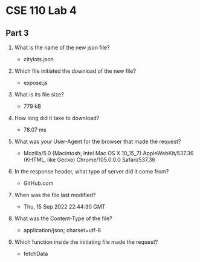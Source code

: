 # CSE 110 Lab 4
## Part 3

1. What is the name of the new json file?
    * citylots.json
2. Which file initiated the download of the new file?
    * expose.js
3. What is its file size?
    * 779 kB
4. How long did it take to download?
    *  78.07 ms
5. What was your User-Agent for the browser that made the request?
    * Mozilla/5.0 (Macintosh; Intel Mac OS X 10_15_7) AppleWebKit/537.36 (KHTML, like Gecko) Chrome/105.0.0.0 Safari/537.36
6. In the response header, what type of server did it come from?
    * GitHub.com
7. When was the file last modified?
    * Thu, 15 Sep 2022 22:44:30 GMT
8. What was the Content-Type of the file?
    * application/json; charset=utf-8

9. Which function inside the initiating file made the request?
    * fetchData